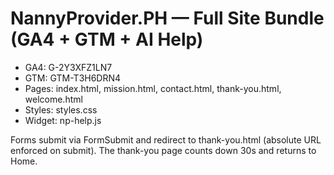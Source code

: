 # NannyProvider.PH — Full Site Bundle (GA4 + GTM + AI Help)
- GA4: G-2Y3XFZ1LN7
- GTM: GTM-T3H6DRN4
- Pages: index.html, mission.html, contact.html, thank-you.html, welcome.html
- Styles: styles.css
- Widget: np-help.js

Forms submit via FormSubmit and redirect to thank-you.html (absolute URL enforced on submit). The thank-you page counts down 30s and returns to Home.
